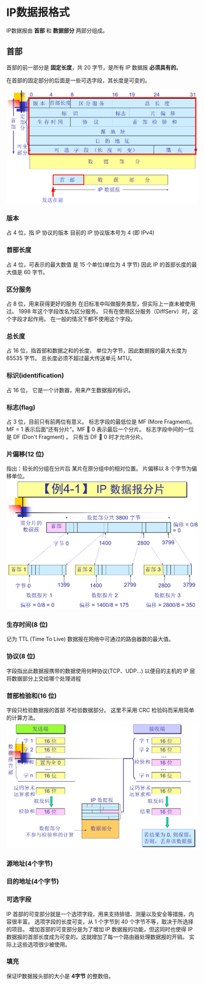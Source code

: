 # IP数据报格式
IP数据报由 **首部** 和 **数据部分** 两部分组成。

## 首部
首部的前一部分是 **固定长度**，共 20 字节，是所有 IP 数据报 **必须具有的**。

在首部的固定部分的后面是一些可选字段，其长度是可变的。

![ip-datagram-header](./assets/ip-datagram-header.png)

### 版本
占 4 位，指 IP 协议的版本
目前的 IP 协议版本号为 4 (即 IPv4)

### 首部长度
占 4 位，可表示的最大数值
是 15 个单位(单位为 4 字节)
因此 IP 的首部长度的最大值是 60 字节。

### 区分服务
占 8 位，用来获得更好的服务
在旧标准中叫做服务类型，但实际上一直未被使用过。
1998 年这个字段改名为区分服务。
只有在使用区分服务（DiffServ）时，这个字段才起作用。
在一般的情况下都不使用这个字段。

### 总长度
占 16 位，指首部和数据之和的长度，
单位为字节，因此数据报的最大长度为 65535 字节。
总长度必须不超过最大传送单元 MTU。

### 标识(identification)
占 16 位，
它是一个计数器，用来产生数据报的标识。

### 标志(flag)
占 3 位，目前只有前两位有意义。
标志字段的最低位是 MF (More Fragment)。
MF = 1 表示后面“还有分片”。MF  0 表示最后一个分片。
标志字段中间的一位是 DF (Don't Fragment) 。
只有当 DF  0 时才允许分片。

### 片偏移(12 位)
指出：较长的分组在分片后
某片在原分组中的相对位置。
片偏移以 8 个字节为偏移单位。
![ip-datagram-sharding](./assets/ip-datagram-sharding.png)

### 生存时间(8 位)
记为 TTL (Time To Live)
数据报在网络中可通过的路由器数的最大值。

### 协议(8 位)
字段指出此数据报携带的数据使用何种协议(TCP、UDP...)
以便目的主机的 IP 层将数据部分上交给哪个处理进程

### 首部检验和(16 位)
字段只检验数据报的首部
不检验数据部分。
这里不采用 CRC 检验码而采用简单的计算方法。
![ip-datagram-header-checksum](./assets/ip-datagram-header-checksum.png)

### 源地址(4个字节)

### 目的地址(4个字节)

### 可选字段
IP 首部的可变部分就是一个选项字段，用来支持排错、测量以及安全等措施，内容很丰富。
选项字段的长度可变，从 1 个字节到 40 个字节不等，取决于所选择的项目。
增加首部的可变部分是为了增加 IP 数据报的功能，但这同时也使得 IP 数据报的首部长度成为可变的。这就增加了每一个路由器处理数据报的开销。
实际上这些选项很少被使用。  

### 填充
保证IP数据报头部的大小是 **4字节** 的整数倍。

